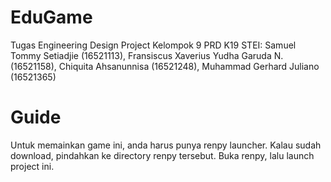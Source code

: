 # EduGame
Tugas Engineering Design Project Kelompok 9 PRD K19 STEI:
Samuel Tommy Setiadjie (16521113),
Fransiscus Xaverius Yudha Garuda N.(16521158),
Chiquita Ahsanunnisa (16521248),
Muhammad Gerhard Juliano (16521365)

# Guide
Untuk memainkan game ini, anda harus punya renpy launcher. Kalau sudah download, pindahkan ke directory renpy tersebut. Buka renpy, lalu launch project ini.

